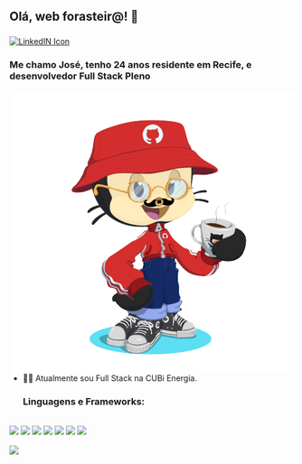 ## Olá, web forasteir@! 🤙 <a target="_blank" href="https://www.linkedin.com/in/moraisgabri/">
  <img align="middle" alt="LinkedIN Icon" width="40px" src="https://pics.freeicons.io/uploads/icons/png/16090541531530099327-512.png" />
</a>

### Me chamo José, tenho 24 anos residente em Recife, e desenvolvedor Full Stack Pleno <br>
<p>
<img align="right" alt="me as octocat" width="500px" target="_blank" src="https://github.com/moraisgabri/moraisgabri/blob/main/myocto.png?raw=true" />

- 🧑‍💻 Atualmente sou Full Stack na CUBi Energia.
  
  ### Linguagens e Frameworks: 
<p>
</br>
  <img width="60" src="https://pics.freeicons.io/uploads/icons/png/20167174151551942641-512.png" />
  <img width="60" src="https://pics.freeicons.io/uploads/icons/png/21088442871540553614-512.png" />
  <img width="60" src="https://pics.freeicons.io/uploads/icons/png/14072054271548141949-512.png" />
  <img width="60" src="https://pics.freeicons.io/uploads/icons/png/21337745421536211768-512.png" />
  <img width="60" src="https://pics.freeicons.io/uploads/icons/png/15056343581551942278-512.png" />
  <img width="70" src="https://pics.freeicons.io/uploads/icons/png/1888890291551942128-512.png" />
  <img width="60" src="https://styled-components.com/logo.png" />
</p>
</p>
<img align="center" src="https://github-readme-stats.vercel.app/api?username=moraisgabri&theme=gruvbox&hide=issues&show_icons=true" />


